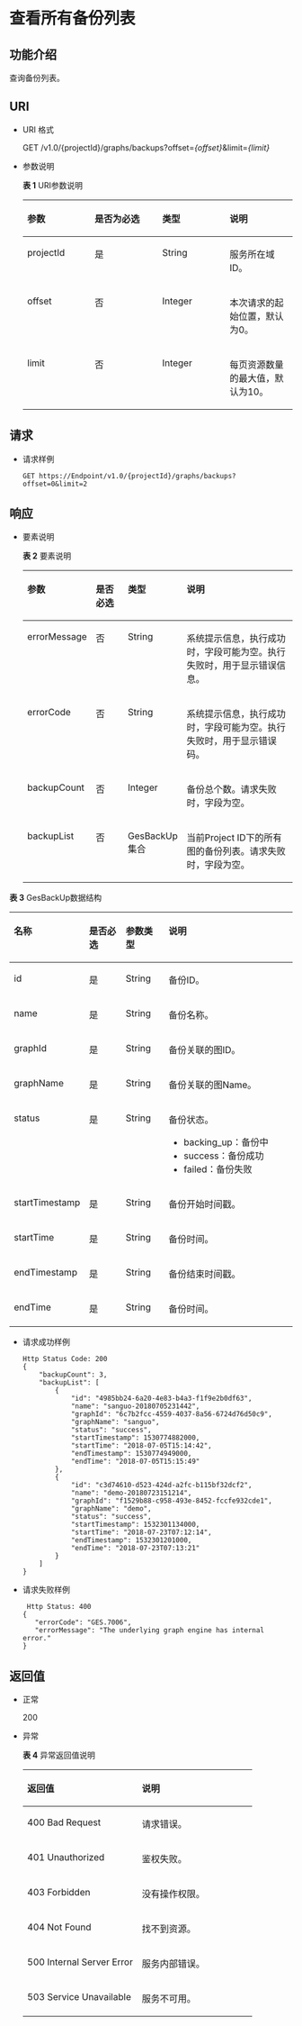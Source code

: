 # 查看所有备份列表<a name="ges_03_0032"></a>

## 功能介绍<a name="section12977700"></a>

查询备份列表。

## URI<a name="section49690438"></a>

-   URI 格式

    GET /v1.0/\{projectId\}/graphs/backups?offset=_\{offset\}_&limit=_\{limit\}_

-   参数说明

    **表 1**  URI参数说明

    <a name="table45929424171252"></a>
    <table><thead align="left"><tr id="row24162990171252"><th class="cellrowborder" valign="top" width="25%" id="mcps1.2.5.1.1"><p id="p1558991017131"><a name="p1558991017131"></a><a name="p1558991017131"></a>参数</p>
    </th>
    <th class="cellrowborder" valign="top" width="25%" id="mcps1.2.5.1.2"><p id="p5482317517131"><a name="p5482317517131"></a><a name="p5482317517131"></a>是否为必选</p>
    </th>
    <th class="cellrowborder" valign="top" width="25%" id="mcps1.2.5.1.3"><p id="p1149222217131"><a name="p1149222217131"></a><a name="p1149222217131"></a>类型</p>
    </th>
    <th class="cellrowborder" valign="top" width="25%" id="mcps1.2.5.1.4"><p id="p5845475217131"><a name="p5845475217131"></a><a name="p5845475217131"></a>说明</p>
    </th>
    </tr>
    </thead>
    <tbody><tr id="row13090892171252"><td class="cellrowborder" valign="top" width="25%" headers="mcps1.2.5.1.1 "><p id="p6158349917131"><a name="p6158349917131"></a><a name="p6158349917131"></a>projectId</p>
    </td>
    <td class="cellrowborder" valign="top" width="25%" headers="mcps1.2.5.1.2 "><p id="p2220752317131"><a name="p2220752317131"></a><a name="p2220752317131"></a>是</p>
    </td>
    <td class="cellrowborder" valign="top" width="25%" headers="mcps1.2.5.1.3 "><p id="p5397895217131"><a name="p5397895217131"></a><a name="p5397895217131"></a>String</p>
    </td>
    <td class="cellrowborder" valign="top" width="25%" headers="mcps1.2.5.1.4 "><p id="p1021897717131"><a name="p1021897717131"></a><a name="p1021897717131"></a>服务所在域ID。</p>
    </td>
    </tr>
    <tr id="row12952117171252"><td class="cellrowborder" valign="top" width="25%" headers="mcps1.2.5.1.1 "><p id="p55067217131"><a name="p55067217131"></a><a name="p55067217131"></a>offset</p>
    </td>
    <td class="cellrowborder" valign="top" width="25%" headers="mcps1.2.5.1.2 "><p id="p4460444317131"><a name="p4460444317131"></a><a name="p4460444317131"></a>否</p>
    </td>
    <td class="cellrowborder" valign="top" width="25%" headers="mcps1.2.5.1.3 "><p id="p5619013517131"><a name="p5619013517131"></a><a name="p5619013517131"></a>Integer</p>
    </td>
    <td class="cellrowborder" valign="top" width="25%" headers="mcps1.2.5.1.4 "><p id="p5510708317131"><a name="p5510708317131"></a><a name="p5510708317131"></a>本次请求的起始位置，默认为0。</p>
    </td>
    </tr>
    <tr id="row44400793171252"><td class="cellrowborder" valign="top" width="25%" headers="mcps1.2.5.1.1 "><p id="p4196346217131"><a name="p4196346217131"></a><a name="p4196346217131"></a>limit</p>
    </td>
    <td class="cellrowborder" valign="top" width="25%" headers="mcps1.2.5.1.2 "><p id="p4359729517131"><a name="p4359729517131"></a><a name="p4359729517131"></a>否</p>
    </td>
    <td class="cellrowborder" valign="top" width="25%" headers="mcps1.2.5.1.3 "><p id="p4172001217131"><a name="p4172001217131"></a><a name="p4172001217131"></a>Integer</p>
    </td>
    <td class="cellrowborder" valign="top" width="25%" headers="mcps1.2.5.1.4 "><p id="p2387783017131"><a name="p2387783017131"></a><a name="p2387783017131"></a>每页资源数量的最大值，默认为10。</p>
    </td>
    </tr>
    </tbody>
    </table>


## 请求<a name="section44560759"></a>

-   请求样例

    ```
    GET https://Endpoint/v1.0/{projectId}/graphs/backups?offset=0&limit=2
    ```


## 响应<a name="section65502512"></a>

-   要素说明

    **表 2**  要素说明

    <a name="table2142875320414"></a>
    <table><thead align="left"><tr id="row6033959220414"><th class="cellrowborder" valign="top" width="17.299999999999997%" id="mcps1.2.5.1.1"><p id="p1201007920414"><a name="p1201007920414"></a><a name="p1201007920414"></a>参数</p>
    </th>
    <th class="cellrowborder" valign="top" width="14.09%" id="mcps1.2.5.1.2"><p id="p3329233120414"><a name="p3329233120414"></a><a name="p3329233120414"></a>是否必选</p>
    </th>
    <th class="cellrowborder" valign="top" width="16.17%" id="mcps1.2.5.1.3"><p id="p1232425120414"><a name="p1232425120414"></a><a name="p1232425120414"></a>类型</p>
    </th>
    <th class="cellrowborder" valign="top" width="52.44%" id="mcps1.2.5.1.4"><p id="p5874024720414"><a name="p5874024720414"></a><a name="p5874024720414"></a>说明</p>
    </th>
    </tr>
    </thead>
    <tbody><tr id="row5043373820414"><td class="cellrowborder" valign="top" width="17.299999999999997%" headers="mcps1.2.5.1.1 "><p id="p5566882220414"><a name="p5566882220414"></a><a name="p5566882220414"></a>errorMessage</p>
    </td>
    <td class="cellrowborder" valign="top" width="14.09%" headers="mcps1.2.5.1.2 "><p id="p1288074420414"><a name="p1288074420414"></a><a name="p1288074420414"></a>否</p>
    </td>
    <td class="cellrowborder" valign="top" width="16.17%" headers="mcps1.2.5.1.3 "><p id="p3670736720414"><a name="p3670736720414"></a><a name="p3670736720414"></a>String</p>
    </td>
    <td class="cellrowborder" valign="top" width="52.44%" headers="mcps1.2.5.1.4 "><p id="p2050674620414"><a name="p2050674620414"></a><a name="p2050674620414"></a>系统提示信息，执行成功时，字段可能为空。执行失败时，用于显示错误信息。</p>
    </td>
    </tr>
    <tr id="row2159864420414"><td class="cellrowborder" valign="top" width="17.299999999999997%" headers="mcps1.2.5.1.1 "><p id="p5125046020414"><a name="p5125046020414"></a><a name="p5125046020414"></a>errorCode</p>
    </td>
    <td class="cellrowborder" valign="top" width="14.09%" headers="mcps1.2.5.1.2 "><p id="p5764657720414"><a name="p5764657720414"></a><a name="p5764657720414"></a>否</p>
    </td>
    <td class="cellrowborder" valign="top" width="16.17%" headers="mcps1.2.5.1.3 "><p id="p3886117520414"><a name="p3886117520414"></a><a name="p3886117520414"></a>String</p>
    </td>
    <td class="cellrowborder" valign="top" width="52.44%" headers="mcps1.2.5.1.4 "><p id="p6074747720414"><a name="p6074747720414"></a><a name="p6074747720414"></a>系统提示信息，执行成功时，字段可能为空。执行失败时，用于显示错误码。</p>
    </td>
    </tr>
    <tr id="row2162931320414"><td class="cellrowborder" valign="top" width="17.299999999999997%" headers="mcps1.2.5.1.1 "><p id="p6017007620414"><a name="p6017007620414"></a><a name="p6017007620414"></a>backupCount</p>
    </td>
    <td class="cellrowborder" valign="top" width="14.09%" headers="mcps1.2.5.1.2 "><p id="p4193795020414"><a name="p4193795020414"></a><a name="p4193795020414"></a>否</p>
    </td>
    <td class="cellrowborder" valign="top" width="16.17%" headers="mcps1.2.5.1.3 "><p id="p4153080520414"><a name="p4153080520414"></a><a name="p4153080520414"></a>Integer</p>
    </td>
    <td class="cellrowborder" valign="top" width="52.44%" headers="mcps1.2.5.1.4 "><p id="p855207320414"><a name="p855207320414"></a><a name="p855207320414"></a>备份总个数。请求失败时，字段为空。</p>
    </td>
    </tr>
    <tr id="row3832471320414"><td class="cellrowborder" valign="top" width="17.299999999999997%" headers="mcps1.2.5.1.1 "><p id="p6044609420414"><a name="p6044609420414"></a><a name="p6044609420414"></a>backupList</p>
    </td>
    <td class="cellrowborder" valign="top" width="14.09%" headers="mcps1.2.5.1.2 "><p id="p6429548020414"><a name="p6429548020414"></a><a name="p6429548020414"></a>否</p>
    </td>
    <td class="cellrowborder" valign="top" width="16.17%" headers="mcps1.2.5.1.3 "><p id="p4055141920414"><a name="p4055141920414"></a><a name="p4055141920414"></a>GesBackUp集合</p>
    </td>
    <td class="cellrowborder" valign="top" width="52.44%" headers="mcps1.2.5.1.4 "><p id="p6343948620414"><a name="p6343948620414"></a><a name="p6343948620414"></a>当前Project ID下的所有图的备份列表。请求失败时，字段为空。</p>
    </td>
    </tr>
    </tbody>
    </table>


**表 3**  GesBackUp数据结构

<a name="table63340237171528"></a>
<table><thead align="left"><tr id="row21041408171528"><th class="cellrowborder" valign="top" width="15.98%" id="mcps1.2.5.1.1"><p id="p12771266171612"><a name="p12771266171612"></a><a name="p12771266171612"></a>名称</p>
</th>
<th class="cellrowborder" valign="top" width="15.6%" id="mcps1.2.5.1.2"><p id="p27839648171612"><a name="p27839648171612"></a><a name="p27839648171612"></a>是否必选</p>
</th>
<th class="cellrowborder" valign="top" width="16.35%" id="mcps1.2.5.1.3"><p id="p40418990171612"><a name="p40418990171612"></a><a name="p40418990171612"></a>参数类型</p>
</th>
<th class="cellrowborder" valign="top" width="52.07000000000001%" id="mcps1.2.5.1.4"><p id="p52712724171612"><a name="p52712724171612"></a><a name="p52712724171612"></a>说明</p>
</th>
</tr>
</thead>
<tbody><tr id="row45811374171528"><td class="cellrowborder" valign="top" width="15.98%" headers="mcps1.2.5.1.1 "><p id="p36209162171612"><a name="p36209162171612"></a><a name="p36209162171612"></a>id</p>
</td>
<td class="cellrowborder" valign="top" width="15.6%" headers="mcps1.2.5.1.2 "><p id="p47261034171612"><a name="p47261034171612"></a><a name="p47261034171612"></a>是</p>
</td>
<td class="cellrowborder" valign="top" width="16.35%" headers="mcps1.2.5.1.3 "><p id="p2938563171612"><a name="p2938563171612"></a><a name="p2938563171612"></a>String</p>
</td>
<td class="cellrowborder" valign="top" width="52.07000000000001%" headers="mcps1.2.5.1.4 "><p id="p36697020171612"><a name="p36697020171612"></a><a name="p36697020171612"></a>备份ID。</p>
</td>
</tr>
<tr id="row63797216171528"><td class="cellrowborder" valign="top" width="15.98%" headers="mcps1.2.5.1.1 "><p id="p42799720171612"><a name="p42799720171612"></a><a name="p42799720171612"></a>name</p>
</td>
<td class="cellrowborder" valign="top" width="15.6%" headers="mcps1.2.5.1.2 "><p id="p44225321171612"><a name="p44225321171612"></a><a name="p44225321171612"></a>是</p>
</td>
<td class="cellrowborder" valign="top" width="16.35%" headers="mcps1.2.5.1.3 "><p id="p25481287171612"><a name="p25481287171612"></a><a name="p25481287171612"></a>String</p>
</td>
<td class="cellrowborder" valign="top" width="52.07000000000001%" headers="mcps1.2.5.1.4 "><p id="p50718377171612"><a name="p50718377171612"></a><a name="p50718377171612"></a>备份名称。</p>
</td>
</tr>
<tr id="row11911792171528"><td class="cellrowborder" valign="top" width="15.98%" headers="mcps1.2.5.1.1 "><p id="p63822203171612"><a name="p63822203171612"></a><a name="p63822203171612"></a>graphId</p>
</td>
<td class="cellrowborder" valign="top" width="15.6%" headers="mcps1.2.5.1.2 "><p id="p2215992171612"><a name="p2215992171612"></a><a name="p2215992171612"></a>是</p>
</td>
<td class="cellrowborder" valign="top" width="16.35%" headers="mcps1.2.5.1.3 "><p id="p45277653171612"><a name="p45277653171612"></a><a name="p45277653171612"></a>String</p>
</td>
<td class="cellrowborder" valign="top" width="52.07000000000001%" headers="mcps1.2.5.1.4 "><p id="p43611258171612"><a name="p43611258171612"></a><a name="p43611258171612"></a>备份关联的图ID。</p>
</td>
</tr>
<tr id="row19122753171528"><td class="cellrowborder" valign="top" width="15.98%" headers="mcps1.2.5.1.1 "><p id="p50114901171612"><a name="p50114901171612"></a><a name="p50114901171612"></a>graphName</p>
</td>
<td class="cellrowborder" valign="top" width="15.6%" headers="mcps1.2.5.1.2 "><p id="p32775158171612"><a name="p32775158171612"></a><a name="p32775158171612"></a>是</p>
</td>
<td class="cellrowborder" valign="top" width="16.35%" headers="mcps1.2.5.1.3 "><p id="p37542173171612"><a name="p37542173171612"></a><a name="p37542173171612"></a>String</p>
</td>
<td class="cellrowborder" valign="top" width="52.07000000000001%" headers="mcps1.2.5.1.4 "><p id="p21017135171612"><a name="p21017135171612"></a><a name="p21017135171612"></a>备份关联的图Name。</p>
</td>
</tr>
<tr id="row42531706171528"><td class="cellrowborder" valign="top" width="15.98%" headers="mcps1.2.5.1.1 "><p id="p20670925171612"><a name="p20670925171612"></a><a name="p20670925171612"></a>status</p>
</td>
<td class="cellrowborder" valign="top" width="15.6%" headers="mcps1.2.5.1.2 "><p id="p63732238171612"><a name="p63732238171612"></a><a name="p63732238171612"></a>是</p>
</td>
<td class="cellrowborder" valign="top" width="16.35%" headers="mcps1.2.5.1.3 "><p id="p62037655171612"><a name="p62037655171612"></a><a name="p62037655171612"></a>String</p>
</td>
<td class="cellrowborder" valign="top" width="52.07000000000001%" headers="mcps1.2.5.1.4 "><p id="p58994193171612"><a name="p58994193171612"></a><a name="p58994193171612"></a>备份状态。</p>
<a name="ul13800356171612"></a><a name="ul13800356171612"></a><ul id="ul13800356171612"><li>backing_up：备份中</li><li>success：备份成功</li><li>failed：备份失败</li></ul>
</td>
</tr>
<tr id="row53438158171528"><td class="cellrowborder" valign="top" width="15.98%" headers="mcps1.2.5.1.1 "><p id="p15807486171612"><a name="p15807486171612"></a><a name="p15807486171612"></a>startTimestamp</p>
</td>
<td class="cellrowborder" valign="top" width="15.6%" headers="mcps1.2.5.1.2 "><p id="p5337986171612"><a name="p5337986171612"></a><a name="p5337986171612"></a>是</p>
</td>
<td class="cellrowborder" valign="top" width="16.35%" headers="mcps1.2.5.1.3 "><p id="p29723751171612"><a name="p29723751171612"></a><a name="p29723751171612"></a>String</p>
</td>
<td class="cellrowborder" valign="top" width="52.07000000000001%" headers="mcps1.2.5.1.4 "><p id="p58813653171612"><a name="p58813653171612"></a><a name="p58813653171612"></a>备份开始时间戳。</p>
</td>
</tr>
<tr id="row9506741171528"><td class="cellrowborder" valign="top" width="15.98%" headers="mcps1.2.5.1.1 "><p id="p59697931171612"><a name="p59697931171612"></a><a name="p59697931171612"></a>startTime</p>
</td>
<td class="cellrowborder" valign="top" width="15.6%" headers="mcps1.2.5.1.2 "><p id="p3694261171612"><a name="p3694261171612"></a><a name="p3694261171612"></a>是</p>
</td>
<td class="cellrowborder" valign="top" width="16.35%" headers="mcps1.2.5.1.3 "><p id="p30799715171612"><a name="p30799715171612"></a><a name="p30799715171612"></a>String</p>
</td>
<td class="cellrowborder" valign="top" width="52.07000000000001%" headers="mcps1.2.5.1.4 "><p id="p11748990171612"><a name="p11748990171612"></a><a name="p11748990171612"></a>备份时间。</p>
</td>
</tr>
<tr id="row65618524171556"><td class="cellrowborder" valign="top" width="15.98%" headers="mcps1.2.5.1.1 "><p id="p42188120171612"><a name="p42188120171612"></a><a name="p42188120171612"></a>endTimestamp</p>
</td>
<td class="cellrowborder" valign="top" width="15.6%" headers="mcps1.2.5.1.2 "><p id="p61794529171612"><a name="p61794529171612"></a><a name="p61794529171612"></a>是</p>
</td>
<td class="cellrowborder" valign="top" width="16.35%" headers="mcps1.2.5.1.3 "><p id="p39300914171612"><a name="p39300914171612"></a><a name="p39300914171612"></a>String</p>
</td>
<td class="cellrowborder" valign="top" width="52.07000000000001%" headers="mcps1.2.5.1.4 "><p id="p29257460171612"><a name="p29257460171612"></a><a name="p29257460171612"></a>备份结束时间戳。</p>
</td>
</tr>
<tr id="row4630633717160"><td class="cellrowborder" valign="top" width="15.98%" headers="mcps1.2.5.1.1 "><p id="p55178692171612"><a name="p55178692171612"></a><a name="p55178692171612"></a>endTime</p>
</td>
<td class="cellrowborder" valign="top" width="15.6%" headers="mcps1.2.5.1.2 "><p id="p40289078171612"><a name="p40289078171612"></a><a name="p40289078171612"></a>是</p>
</td>
<td class="cellrowborder" valign="top" width="16.35%" headers="mcps1.2.5.1.3 "><p id="p42189909171612"><a name="p42189909171612"></a><a name="p42189909171612"></a>String</p>
</td>
<td class="cellrowborder" valign="top" width="52.07000000000001%" headers="mcps1.2.5.1.4 "><p id="p61939464171612"><a name="p61939464171612"></a><a name="p61939464171612"></a>备份时间。</p>
</td>
</tr>
</tbody>
</table>

-   请求成功样例

    ```
    Http Status Code: 200
    {
        "backupCount": 3,
        "backupList": [
            {
                "id": "4985bb24-6a20-4e83-b4a3-f1f9e2b0df63",
                "name": "sanguo-20180705231442",
                "graphId": "6c7b2fcc-4559-4037-8a56-6724d76d50c9",
                "graphName": "sanguo",
                "status": "success",
                "startTimestamp": 1530774882000,
                "startTime": "2018-07-05T15:14:42",
                "endTimestamp": 1530774949000,
                "endTime": "2018-07-05T15:15:49"
            },
            {
                "id": "c3d74610-d523-424d-a2fc-b115bf32dcf2",
                "name": "demo-20180723151214",
                "graphId": "f1529b88-c958-493e-8452-fccfe932cde1",
                "graphName": "demo",
                "status": "success",
                "startTimestamp": 1532301134000,
                "startTime": "2018-07-23T07:12:14",
                "endTimestamp": 1532301201000,
                "endTime": "2018-07-23T07:13:21"
            }
        ]
    }
    ```

-   请求失败样例

    ```
     Http Status: 400
    {
       "errorCode": "GES.7006",
       "errorMessage": "The underlying graph engine has internal error."
    }
    ```


## 返回值<a name="section52651698"></a>

-   正常

    200

-   异常

    **表 4**  异常返回值说明

    <a name="table21182911172628"></a>
    <table><thead align="left"><tr id="row22686601172628"><th class="cellrowborder" valign="top" width="50%" id="mcps1.2.3.1.1"><p id="p29113043172638"><a name="p29113043172638"></a><a name="p29113043172638"></a>返回值</p>
    </th>
    <th class="cellrowborder" valign="top" width="50%" id="mcps1.2.3.1.2"><p id="p9346244172638"><a name="p9346244172638"></a><a name="p9346244172638"></a>说明</p>
    </th>
    </tr>
    </thead>
    <tbody><tr id="row13233353172628"><td class="cellrowborder" valign="top" width="50%" headers="mcps1.2.3.1.1 "><p id="p50316832172638"><a name="p50316832172638"></a><a name="p50316832172638"></a>400 Bad Request</p>
    </td>
    <td class="cellrowborder" valign="top" width="50%" headers="mcps1.2.3.1.2 "><p id="p49131611172638"><a name="p49131611172638"></a><a name="p49131611172638"></a>请求错误。</p>
    </td>
    </tr>
    <tr id="row657300172628"><td class="cellrowborder" valign="top" width="50%" headers="mcps1.2.3.1.1 "><p id="p47920375172638"><a name="p47920375172638"></a><a name="p47920375172638"></a>401 Unauthorized</p>
    </td>
    <td class="cellrowborder" valign="top" width="50%" headers="mcps1.2.3.1.2 "><p id="p56345162172638"><a name="p56345162172638"></a><a name="p56345162172638"></a>鉴权失败。</p>
    </td>
    </tr>
    <tr id="row23989959172628"><td class="cellrowborder" valign="top" width="50%" headers="mcps1.2.3.1.1 "><p id="p4998764172638"><a name="p4998764172638"></a><a name="p4998764172638"></a>403 Forbidden</p>
    </td>
    <td class="cellrowborder" valign="top" width="50%" headers="mcps1.2.3.1.2 "><p id="p2246721172638"><a name="p2246721172638"></a><a name="p2246721172638"></a>没有操作权限。</p>
    </td>
    </tr>
    <tr id="row49197943172628"><td class="cellrowborder" valign="top" width="50%" headers="mcps1.2.3.1.1 "><p id="p27247364172638"><a name="p27247364172638"></a><a name="p27247364172638"></a>404 Not Found</p>
    </td>
    <td class="cellrowborder" valign="top" width="50%" headers="mcps1.2.3.1.2 "><p id="p59552853172638"><a name="p59552853172638"></a><a name="p59552853172638"></a>找不到资源。</p>
    </td>
    </tr>
    <tr id="row13744769172628"><td class="cellrowborder" valign="top" width="50%" headers="mcps1.2.3.1.1 "><p id="p61704332172638"><a name="p61704332172638"></a><a name="p61704332172638"></a>500 Internal Server Error</p>
    </td>
    <td class="cellrowborder" valign="top" width="50%" headers="mcps1.2.3.1.2 "><p id="p31994980172638"><a name="p31994980172638"></a><a name="p31994980172638"></a>服务内部错误。</p>
    </td>
    </tr>
    <tr id="row305099172628"><td class="cellrowborder" valign="top" width="50%" headers="mcps1.2.3.1.1 "><p id="p37564761172638"><a name="p37564761172638"></a><a name="p37564761172638"></a>503 Service Unavailable</p>
    </td>
    <td class="cellrowborder" valign="top" width="50%" headers="mcps1.2.3.1.2 "><p id="p22846801172638"><a name="p22846801172638"></a><a name="p22846801172638"></a>服务不可用。</p>
    </td>
    </tr>
    </tbody>
    </table>


